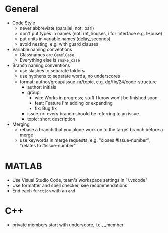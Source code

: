 # General
- Code Style
    - never abbreviate (parallel, not: parl)
    - don't put types in names (not: int_houses, i for Interface e.g. IHouse)
    - put units in variable names (delay_seconds)
    - avoid nesting, e.g. with guard clauses
- Variable naming conventions
    - Classnames are `CamelCase`
    - Everything else is `snake_case`
- Branch naming conventions
    - use slashes to separate folders
    - use hyphens to separate words, no underscores
    - format: author/group/issue-nr/topic, e.g. dg/fix/24/code-structure
        - author: initials
        - group:
            - wip: Works in progress; stuff I know won't be finished soon
            - feat: Feature I'm adding or expanding
            - fix: Bug fix
        - issue-nr: every branch should be referring to an issue
        - topic: short description
- Merging
    - rebase a branch that you alone work on to the target branch before a merge
    - use keywords in merge requests, e.g. "closes #issue-number", "relates to #issue-number"

# MATLAB
- Use Visual Studio Code, team's workspace settings in "/.vscode"
- Use formatter and spell checker, see recommendations
- End each `function` with an `end`

# C++
- private members start with underscore, i.e., _member